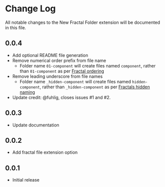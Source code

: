 # Change Log
All notable changes to the New Fractal Folder extension will be documented in this file.

## 0.0.4
- Add optional README file generation
- Remove numerical order prefix from file name
  - Folder name `01-component` will create files named `component`, rather than `01-component` as per [Fractal ordering](https://fractal.build/guide/core-concepts/naming.html#ordering-and-hiding)
- Remove leading underscore from file names
  - Folder name `_hidden-component` will create files named `hidden-component`, rather than `_hidden-component` as per [Fractals hidden naming](https://fractal.build/guide/core-concepts/naming.html#ordering-and-hiding)
- Update credit: @fuhlig, closes issues #1 and #2.

## 0.0.3
- Update documentation

## 0.0.2
- Add fractal file extension option

## 0.0.1
- Initial release